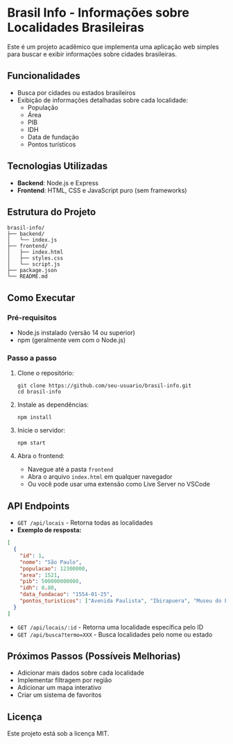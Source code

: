 # Brasil Info - Informações sobre Localidades Brasileiras

Este é um projeto acadêmico que implementa uma aplicação web simples para buscar e exibir informações sobre cidades brasileiras.

## Funcionalidades

- Busca por cidades ou estados brasileiros
- Exibição de informações detalhadas sobre cada localidade:
  - População
  - Área
  - PIB
  - IDH
  - Data de fundação
  - Pontos turísticos

## Tecnologias Utilizadas

- **Backend**: Node.js e Express
- **Frontend**: HTML, CSS e JavaScript puro (sem frameworks)

## Estrutura do Projeto

```
brasil-info/
├── backend/
│   └── index.js
├── frontend/
│   ├── index.html
│   ├── styles.css
│   └── script.js
├── package.json
└── README.md
```

## Como Executar

### Pré-requisitos

- Node.js instalado (versão 14 ou superior)
- npm (geralmente vem com o Node.js)

### Passo a passo

1. Clone o repositório:
   ```
   git clone https://github.com/seu-usuario/brasil-info.git
   cd brasil-info
   ```

2. Instale as dependências:
   ```
   npm install
   ```

3. Inicie o servidor:
   ```
   npm start
   ```

4. Abra o frontend:
   - Navegue até a pasta `frontend`
   - Abra o arquivo `index.html` em qualquer navegador
   - Ou você pode usar uma extensão como Live Server no VSCode



## API Endpoints

- `GET /api/locais` - Retorna todas as localidades
- **Exemplo de resposta:**
 ```json
 [
   {
     "id": 1,
     "nome": "São Paulo",
     "populacao": 12300000,
     "area": 1521,
     "pib": 500000000000,
     "idh": 0.80,
     "data_fundacao": "1554-01-25",
     "pontos_turisticos": ["Avenida Paulista", "Ibirapuera", "Museu do Futebol"]
   }
 ]
 ```

- `GET /api/locais/:id` - Retorna uma localidade específica pelo ID
- `GET /api/busca?termo=XXX` - Busca localidades pelo nome ou estado

## Próximos Passos (Possíveis Melhorias)

- Adicionar mais dados sobre cada localidade
- Implementar filtragem por região
- Adicionar um mapa interativo
- Criar um sistema de favoritos


## Licença

Este projeto está sob a licença MIT.
